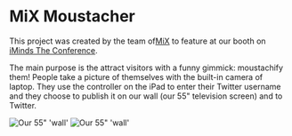 MiX Moustacher
==============

This project was created by the team of[MiX](http://mix.iminds.be "MiX") to feature at our booth on [iMinds The Conference](http://iminds.creativemediadays.be "iMinds The Conference").

The main purpose is the attract visitors with a funny gimmick: moustachify them! People take a picture of themselves with the built-in camera of laptop. They use the controller on the iPad to enter their Twitter username and they choose to publish it on our wall (our 55" television screen) and to Twitter.

![Our 55" 'wall'](labm.github.com/imindsmustache/img/wall1.jpg)
![Our 55" 'wall'](labm.github.com/imindsmustache/img/wall2.jpg)